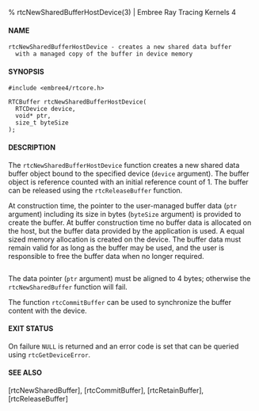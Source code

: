 % rtcNewSharedBufferHostDevice(3) | Embree Ray Tracing Kernels 4

#### NAME

    rtcNewSharedBufferHostDevice - creates a new shared data buffer
      with a managed copy of the buffer in device memory

#### SYNOPSIS

    #include <embree4/rtcore.h>

    RTCBuffer rtcNewSharedBufferHostDevice(
      RTCDevice device,
      void* ptr,
      size_t byteSize
    );

#### DESCRIPTION

The `rtcNewSharedBufferHostDevice` function creates a new shared data buffer
object bound to the specified device (`device` argument). The buffer
object is reference counted with an initial reference count of 1. The
buffer can be released using the `rtcReleaseBuffer` function.

At construction time, the pointer to the user-managed buffer data
(`ptr` argument) including its size in bytes (`byteSize` argument) is
provided to create the buffer. At buffer construction time no buffer
data is allocated on the host, but the buffer data provided by the application is
used. A equal sized memory allocation is created on the device. 
The buffer data must remain valid for as long as the buffer may
be used, and the user is responsible to free the buffer data when no
longer required.

``` {include=src/api/inc/buffer_padding.md}
```

The data pointer (`ptr` argument) must be aligned to 4 bytes; otherwise
the `rtcNewSharedBuffer` function will fail.

The function `rtcCommitBuffer` can be used to synchronize the buffer 
content with the device.

#### EXIT STATUS

On failure `NULL` is returned and an error code is set that can be
queried using `rtcGetDeviceError`.

#### SEE ALSO

[rtcNewSharedBuffer], [rtcCommitBuffer], [rtcRetainBuffer], [rtcReleaseBuffer]
